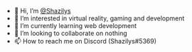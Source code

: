 - 👋 Hi, I’m <a href="https://github.com/Shazilys" title="Shazilys's Profile">@Shazilys</a>
- 👀 I’m interested in virtual reality, gaming and development
- 🌱 I’m currently learning web development
- 💞️ I’m looking to collaborate on nothing
- 📫 How to reach me on Discord (Shazilys#5369)


<!---
Shazilys/Shazilys is a ✨ special ✨ repository because its `README.md` (this file) appears on your GitHub profile.
You can click the Preview link to take a look at your changes.
--->
